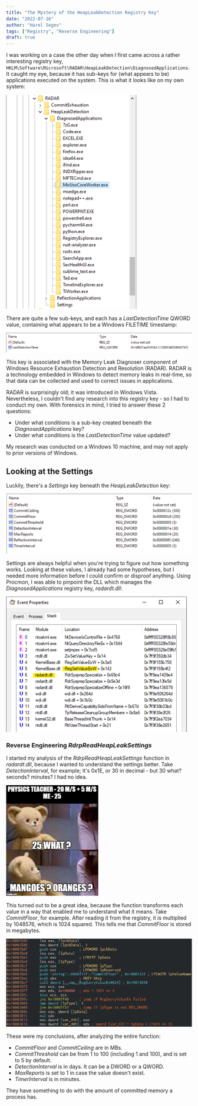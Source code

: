 ```yaml
---
title: "The Mystery of the HeapLeakDetection Registry Key"
date: "2022-07-16"
author: "Harel Segev"
tags: ["Registry", "Reverse Engineering"]
draft: true
---
```


I was working on a case the other day when I first came across a rather interesting registry key, `HKLM\Software\Microsoft\RADAR\HeapLeakDetection\DiagnosedApplications`. It caught my eye, because it has sub-keys for (what appears to be) applications executed on the system. This is what it looks like on my own system:

![](images/regedit_key_hierarchy.png)

There are quite a few sub-keys, and each has a *LastDetectionTime* QWORD value, containing what appears to be a Windows FILETIME timestamp:

![](images/regedit_last_detection_time.png)

This key is associated with the Memory Leak Diagnoser component of Windows Resource Exhaustion Detection and Resolution (RADAR). RADAR is a technology embedded in Windows to detect memory leaks in real-time, so that data can be collected and used to correct issues in applications.

RADAR is surprisingly old; it was introduced in Windows Vista. Nevertheless, I couldn't find any research into this registry key - so I had to conduct my own. With forensics in mind, I tried to answer these 2 questions:

* Under what conditions is a sub-key created beneath the *DiagnosedApplications* key?
* Under what conditions is the *LastDetectionTime* value updated?

My research was conducted on a Windows 10 machine, and may not apply to prior versions of Windows.

## Looking at the Settings

Luckily, there's a *Settings* key beneath the *HeapLeakDetection* key:

![](images/regedit_settings.png)

Settings are always helpful when you're trying to figure out how something works. Looking at these values, I already had some hypotheses, but I needed more information before I could confirm or disproof anything. Using Procmon, I was able to  pinpoint the DLL which manages the *DiagnosedApplications* registry key, *radardt.dll*:

![](images/procmon.png)

### Reverse Engineering *RdrpReadHeapLeakSettings*

I started my analysis of the *RdrpReadHeapLeakSettings* function in *radardt.dll*, because I wanted to understand the settings better. Take *DetectionInterval*, for example; it's 0x1E, or 30 in decimal - but 30 what? seconds? minutes? I had no idea.

![](images/physics_meme.png)

This turned out to be a great idea, because the function transforms each value in a way that enabled me to understand what it means. Take *CommitFloor*, for example. After reading it from the registry, it is multiplied by 1048576, which is 1024 squared. This tells me that *CommitFloor* is stored in megabytes.

![](images/cutter_CommitFloor.png)

These were my conclusions, after analyzing the entire function:

* *CommitFloor* and *CommitCeiling* are in MBs.
* *CommitThreshold* can be from 1 to 100 (including 1 and 100), and is set to 5 by default.
* *DetectionInterval* is in days. It can be a DWORD or a QWORD.
* *MaxReports* is set to 1 in case the value doesn't exist.
* *TimerInterval* is in minutes.



 They have something to do with the amount of committed memory a process has.
